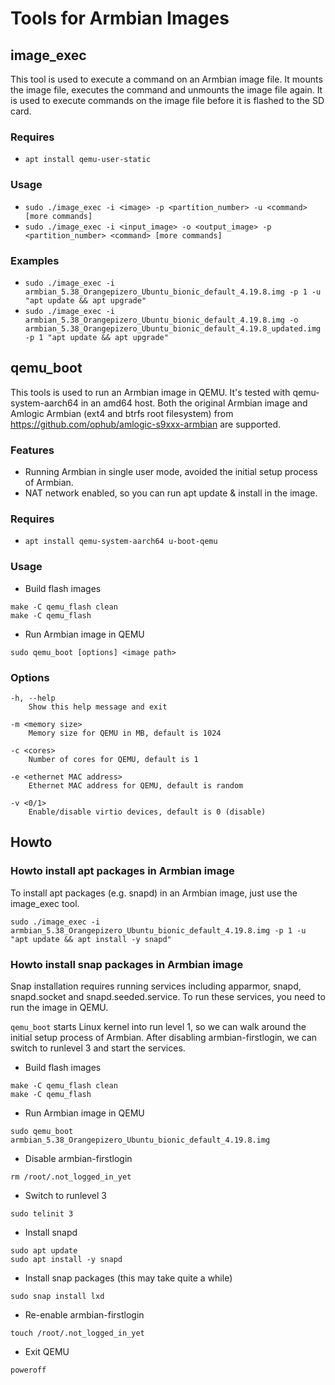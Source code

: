 # Tools for Armbian Images

## image_exec

This tool is used to execute a command on an Armbian image file. It mounts the image file, executes the command and unmounts the image file again. It is used to execute commands on the image file before it is flashed to the SD card.

### Requires
- ```apt install qemu-user-static```

### Usage

- ```sudo ./image_exec -i <image> -p <partition_number> -u <command> [more commands]```
- ```sudo ./image_exec -i <input_image> -o <output_image> -p <partition_number> <command> [more commands]```

### Examples

- ```sudo ./image_exec -i armbian_5.38_Orangepizero_Ubuntu_bionic_default_4.19.8.img -p 1 -u "apt update && apt upgrade"```
- ```sudo ./image_exec -i armbian_5.38_Orangepizero_Ubuntu_bionic_default_4.19.8.img -o armbian_5.38_Orangepizero_Ubuntu_bionic_default_4.19.8_updated.img -p 1 "apt update && apt upgrade"```

## qemu_boot

This tools is used to run an Armbian image in QEMU. It's tested with qemu-system-aarch64 in an amd64 host. Both the original Armbian image and Amlogic Armbian (ext4 and btrfs root filesystem) from https://github.com/ophub/amlogic-s9xxx-armbian are supported.

### Features

- Running Armbian in single user mode, avoided the initial setup process of Armbian.
- NAT network enabled, so you can run apt update & install in the image.

### Requires
- ```apt install qemu-system-aarch64 u-boot-qemu```

### Usage
- Build flash images

```
make -C qemu_flash clean
make -C qemu_flash
```

- Run Armbian image in QEMU

```
sudo qemu_boot [options] <image path>
```

### Options

```
-h, --help
    Show this help message and exit

-m <memory size>
    Memory size for QEMU in MB, default is 1024

-c <cores>
    Number of cores for QEMU, default is 1

-e <ethernet MAC address>
    Ethernet MAC address for QEMU, default is random

-v <0/1>
    Enable/disable virtio devices, default is 0 (disable)
```

## Howto

### Howto install apt packages in Armbian image

To install apt packages (e.g. snapd) in an Armbian image, just use the image_exec tool.

```
sudo ./image_exec -i armbian_5.38_Orangepizero_Ubuntu_bionic_default_4.19.8.img -p 1 -u "apt update && apt install -y snapd"
```

### Howto install snap packages in Armbian image

Snap installation requires running services including apparmor, snapd, snapd.socket and snapd.seeded.service. To run these services, you need to run the image in QEMU.

```qemu_boot``` starts Linux kernel into run level 1, so we can walk around the initial setup process of Armbian. After disabling armbian-firstlogin, we can switch to runlevel 3 and start the services.


- Build flash images

```
make -C qemu_flash clean
make -C qemu_flash
```

- Run Armbian image in QEMU

```
sudo qemu_boot armbian_5.38_Orangepizero_Ubuntu_bionic_default_4.19.8.img
```

- Disable armbian-firstlogin

```
rm /root/.not_logged_in_yet
```

- Switch to runlevel 3

```
sudo telinit 3
```

- Install snapd

```
sudo apt update
sudo apt install -y snapd
```

- Install snap packages (this may take quite a while)


```
sudo snap install lxd
```

- Re-enable armbian-firstlogin

```
touch /root/.not_logged_in_yet
```

- Exit QEMU

```
poweroff
```
